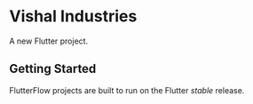 # Vishal Industries

A new Flutter project.

## Getting Started

FlutterFlow projects are built to run on the Flutter _stable_ release.
